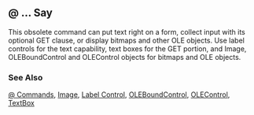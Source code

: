 ## @ ... Say

This obsolete command can put text right on a form, collect input with its optional GET clause, or display bitmaps and other OLE objects. Use label controls for the text capability, text boxes for the GET portion, and Image, OLEBoundControl and OLEControl objects for bitmaps and OLE objects.

### See Also

[@ Commands](s4g565.md), [Image](s4g507.md), [Label Control](s4g511.md), [OLEBoundControl](s4g518.md), [OLEControl](s4g518.md), [TextBox](s4g548.md)